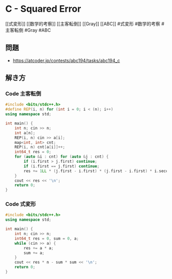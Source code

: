 # C - Squared Error
[[式変形]] [[数学的考察]] [[主客転倒]] [[Gray]] [[ABC]]
#式変形 #数学的考察 #主客転倒 #Gray #ABC 

## 問題
- https://atcoder.jp/contests/abc194/tasks/abc194_c

## 解き方
### Code 主客転倒
```c++
#include <bits/stdc++.h>
#define REP(i, n) for (int i = 0; i < (n); i++)
using namespace std;

int main() {
	int n; cin >> n;
	int a[n];
	REP(i, n) cin >> a[i];
	map<int, int> cnt;
	REP(i, n) cnt[a[i]]++;
	int64_t res = 0;
	for (auto &i : cnt) for (auto &j : cnt) {
		if (i.first > j.first) continue;
		if (i.first == j.first) continue;
		res += 1LL * (j.first - i.first) * (j.first - i.first) * i.second * j.second;
	}
	cout << res << '\n';
	return 0;
}
```

### Code 式変形
```c++
#include <bits/stdc++.h>
using namespace std;

int main() {
	int n; cin >> n;
	int64_t	res = 0, sum = 0, a;
	while (cin >> a) {
		res += a * a;
		sum += a;
	}
	cout << res * n - sum * sum << '\n';
    return 0;
}
```
